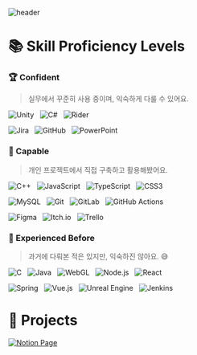 ![header](https://capsule-render.vercel.app/api?type=waving&color=0:98ff98,100:00b386&height=160&section=header&text=%F0%9F%8C%B3%20Welcome%20to%20Garden's%20GitHub!%20%F0%9F%8E%89&fontSize=50&fontColor=ffffff&textBg=false&animation=twinkling&fontAlign=50&fontAlignY=30)

# 📚 Skill Proficiency Levels

### 🏆 Confident  
> 실무에서 꾸준히 사용 중이며, 익숙하게 다룰 수 있어요.

<p align="left">
  <img src="https://img.shields.io/badge/Unity-000000?style=flat&logo=unity&logoColor=white" alt="Unity" />&nbsp;&nbsp;
  <img src="https://img.shields.io/badge/C%23-239120?style=flat&logo=csharp&logoColor=white" alt="C#" />&nbsp;&nbsp;
  <img src="https://img.shields.io/badge/Rider-000000?style=flat&logo=Rider&logoColor=white&labelColor=crimson" alt="Rider" />
</p>

<p align="left">
  <img src="https://img.shields.io/badge/Jira-0A0FFF?style=flat&logo=jira&logoColor=white" alt="Jira" />&nbsp;&nbsp;
  <img src="https://img.shields.io/badge/GitHub-121011?style=flat&logo=github&logoColor=white" alt="GitHub" />&nbsp;&nbsp;
  <img src="https://img.shields.io/badge/PowerPoint-B7472A?style=flat&logo=microsoft-powerpoint&logoColor=white" alt="PowerPoint" />
</p>



### 💪 Capable  
> 개인 프로젝트에서 직접 구축하고 활용해봤어요.

<p align="left">
  <img src="https://img.shields.io/badge/C++-00599C?style=flat&logo=c%2B%2B&logoColor=white" alt="C++" />&nbsp;&nbsp;
  <img src="https://img.shields.io/badge/JavaScript-F7DF1E?style=flat&logo=javascript&logoColor=black" alt="JavaScript" />&nbsp;&nbsp;
  <img src="https://img.shields.io/badge/TypeScript-007ACC?style=flat&logo=typescript&logoColor=white" alt="TypeScript" />&nbsp;&nbsp;
  <img src="https://img.shields.io/badge/CSS3-1572B6?style=flat&logo=css3&logoColor=white" alt="CSS3" />
</p>

<p align="left">
  <img src="https://img.shields.io/badge/MySQL-4479A1?style=flat&logo=mysql&logoColor=white" alt="MySQL" />&nbsp;&nbsp;
  <img src="https://img.shields.io/badge/Git-F05033?style=flat&logo=git&logoColor=white" alt="Git" />&nbsp;&nbsp;
  <img src="https://img.shields.io/badge/GitLab-181717?style=flat&logo=gitlab&logoColor=white" alt="GitLab" />&nbsp;&nbsp;
  <img src="https://img.shields.io/badge/GitHub%20Actions-2671E5?style=flat&logo=githubactions&logoColor=white" alt="GitHub Actions" />
</p>

<p align="left">
  <img src="https://img.shields.io/badge/Figma-F24E1E?style=flat&logo=figma&logoColor=white" alt="Figma" />&nbsp;&nbsp;
  <img src="https://img.shields.io/badge/Itch.io-FF0B34?style=flat&logo=itchdotio&logoColor=white" alt="Itch.io" />&nbsp;&nbsp;
  <img src="https://img.shields.io/badge/Trello-026AA7?style=flat&logo=trello&logoColor=white" alt="Trello" />
</p>



### 🤔 Experienced Before  
> 과거에 다뤄본 적은 있지만, 익숙하진 않아요. 😅

<p align="left">
  <img src="https://img.shields.io/badge/C-00599C?style=flat&logo=c&logoColor=white" alt="C" />&nbsp;&nbsp;
  <img src="https://img.shields.io/badge/Java-ED8B00?style=flat&logo=openjdk&logoColor=white" alt="Java" />&nbsp;&nbsp;
  <img src="https://img.shields.io/badge/WebGL-990000?style=flat&logo=webgl&logoColor=white" alt="WebGL" />&nbsp;&nbsp;
  <img src="https://img.shields.io/badge/Node.js-6DA55F?style=flat&logo=node.js&logoColor=white" alt="Node.js" />&nbsp;&nbsp;
  <img src="https://img.shields.io/badge/React-20232A?style=flat&logo=react&logoColor=61DAFB" alt="React" />
</p>

<p align="left">
  <img src="https://img.shields.io/badge/Spring-6DB33F?style=flat&logo=spring&logoColor=white" alt="Spring" />&nbsp;&nbsp;
  <img src="https://img.shields.io/badge/Vue.js-35495E?style=flat&logo=vuedotjs&logoColor=4FC08D" alt="Vue.js" />&nbsp;&nbsp;
  <img src="https://img.shields.io/badge/Unreal%20Engine-313131?style=flat&logo=unrealengine&logoColor=white" alt="Unreal Engine" />&nbsp;&nbsp;
  <img src="https://img.shields.io/badge/Jenkins-2C5263?style=flat&logo=jenkins&logoColor=white" alt="Jenkins" />
</p>
  
  

  
# 🌟 Projects

<a href="https://smart-jujube-0ae.notion.site/Project-LIST-f472605b899b4a6b9718c3bd506c57a8" target="_blank" rel="noopener noreferrer">
  <img src="https://img.shields.io/badge/Notion_Page-000000?style=for-the-badge&logo=notion&logoColor=white" alt="Notion Page" />
</a>

